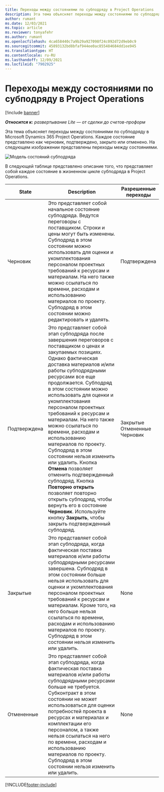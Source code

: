 ```yaml
---
title: Переходы между состояниями по субподряду в Project Operations
description: Эта тема объясняет переходы между состояниями по субподряду в Microsoft Dynamics 365 Project Operations по мере создания, исполнения и закрытия субподряда.
author: rumant
ms.date: 12/03/2021
ms.topic: article
ms.reviewer: tonyafehr
ms.author: rumant
ms.openlocfilehash: 4ca658440c7a9b29a927098f24c092d72d9eb0c9
ms.sourcegitcommit: 45893132bd8bfaf944ee0ac855484684dd1ee945
ms.translationtype: HT
ms.contentlocale: ru-RU
ms.lasthandoff: 12/09/2021
ms.locfileid: "7902925"
---
```

# <a name="state-transitions-on-a-subcontract-in-project-operations"></a>Переходы между состояниями по субподряду в Project Operations

[!include [banner](../../includes/dataverse-preview.md)]

_**Относится к:** развертывание Lite — от сделки до счетов-проформ_

Эта тема объясняет переходы между состояниями по субподряду в Microsoft Dynamics 365 Project Operations. Каждое состояние представлено как черновик, подтверждено, закрыто или отменено. На следующем изображении представлены переходы между состояниями.

![Модель состояний субподряда](../media/SubconStates.png)  

В следующей таблице представлено описание того, что представляет собой каждое состояние в жизненном цикле субподряда в Project Operations.

| State | Description | Разрешенные переходы |
| --- | --- | --- |
| Черновик | Это представляет собой начальное состояние субподряда. Ведутся переговоры с поставщиком. Строки и цены могут быть изменены. Субподряд в этом состоянии можно использовать для оценки и укомплектования персоналом проектных требований к ресурсам и материалам. На него также можно ссылаться по времени, расходам и использованию материалов по проекту. Субподряд в этом состоянии можно редактировать и удалять. | Подтверждена |
| Подтверждена | Это представляет собой этап субподряда после завершения переговоров с поставщиком о ценах и закупаемых позициях. Однако фактическая доставка материалов и/или работы субподрядными ресурсами все еще продолжается. Субподряд в этом состоянии можно использовать для оценки и укомплектования персоналом проектных требований к ресурсам и материалам. На него также можно ссылаться по времени, расходам и использованию материалов по проекту. Субподряд в этом состоянии нельзя изменить или удалить. Кнопка **Отмена** позволяет отменить подтвержденный субподряд. Кнопка **Повторно открыть** позволяет повторно открыть субподряд, чтобы вернуть его в состояние **Черновик**. Используйте кнопку **Закрыть**, чтобы закрыть подтвержденный субподряд. | Закрытые <br> Отмененные <br> Черновик |
| Закрытые | Это представляет собой этап субподряда, когда фактическая поставка материалов и/или работы субподрядными ресурсами завершена. Субподряд в этом состоянии больше нельзя использовать для оценки и укомплектования персоналом проектных требований к ресурсам и материалам. Кроме того, на него больше нельзя ссылаться по времени, расходам и использованию материалов по проекту. Субподряд в этом состоянии нельзя изменить или удалить. | None |
| Отмененные | Это представляет собой этап субподряда, когда фактическая поставка материалов и/или работы субподрядными ресурсами больше не требуется. Субконтракт в этом состоянии не может использоваться для оценки потребностей проекта в ресурсах и материалах и комплектации его персоналом, а также нельзя ссылаться на него по времени, расходам и использованию материалов по проекту. Субподряд в этом состоянии нельзя изменить или удалить. | None |


[!INCLUDE[footer-include](../../includes/footer-banner.md)]
